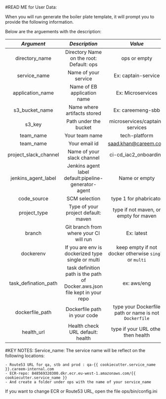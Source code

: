 #READ ME for User Data:

When you will run generate the boiler plate template, it will prompt you to provide the following information.

Below are the arguements with the description:

*Argument* | *Description* | *Value*
:---: | :---: | :---:
directory_name | Directory Name on the root: Default: ops | ops or empty
service_name | Name of your service | Ex: captain-service
application_name | Name of EB application name | Ex: Microservices
s3_bucket_name | Name where artifacts stored | Ex: careemeng-sbb
s3_key | Path under the bucket | microservices/captain-services
team_name | Your team name | tech-platform
team_name | Your email id | saad.khan@careem.com
project_slack_channel | Name of your slack channel | ci-cd_iac2_onboarding
jenkins_agent_label | Jenkins agent label default:pipeline-generator-agent | Name or empty
code_source | SCM selection | type 1 for phabricator
project_type | Type of your project default: maven | type if not maven, or empty for maven
branch | Git branch from where your CI will run | Ex: latest
dockerenv | If you are env is dockerized type single or multi | keep empty if not docker otherwise `single` or `multi`
task_defination_path | task definition path  is the path of Docker.aws.json file kept in your repo | ex: aws/eng
dockerfile_path | Dockerfile path in your code | type your Dockerfile path or name is not `Dockerfile`
health_url | Health check URL default: health | type if your URL other then health


#KEY NOTES:
Service_name: The service name will be reflect on the following locations:

    - Route53 URL for qa, stb and prod : qa-{{ cookiecutter.service_name }}.careem-internal.com
    - ECR-repo: 848569320300.dkr.ecr.eu-west-1.amazonaws.com/{{ cookiecutter.service_name }}
    - And create a folder under ops with the name of your service_name
 If you want to change ECR or Route53 URL, open the file ops/bin/config.ini

